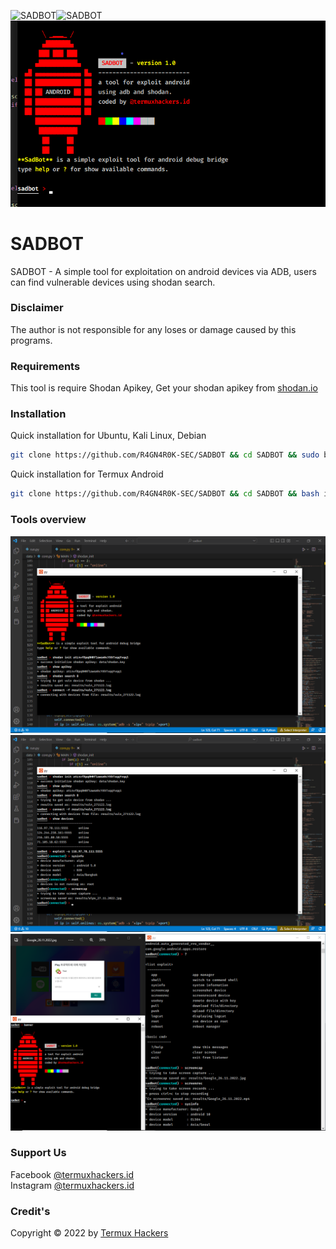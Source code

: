 <img title="SADBOT" src="https://img.shields.io/badge/CODENAME%20-SADBOT-SCRIPT?colorA=grey&colorB=green&style=for-the-badge"><img title="SADBOT" src="https://img.shields.io/badge/VERSION%20-1.0-SCRIPT?colorA=grey&colorB=green&style=for-the-badge"> 
<img src="https://raw.githubusercontent.com/R4GN4R0K-SEC/SADBOT/main/data/img/sadbot.png">
# SADBOT
SADBOT - A simple tool for exploitation on android devices via ADB, users can find vulnerable devices using shodan search.
### Disclaimer
The author is not responsible for any loses or damage caused by this programs.
### Requirements
This tool is require Shodan Apikey, Get your shodan apikey from [shodan.io](https://account.shodan.io)
### Installation
Quick installation for Ubuntu, Kali Linux, Debian
```bash
git clone https://github.com/R4GN4R0K-SEC/SADBOT && cd SADBOT && sudo bash install.sh
```

Quick installation for Termux Android
````bash
git clone https://github.com/R4GN4R0K-SEC/SADBOT && cd SADBOT && bash installtermux.sh
````
### Tools overview
<img src="https://raw.githubusercontent.com/R4GN4R0K-SEC/SADBOT/main/data/img/view1.png"></img>
<img src="https://raw.githubusercontent.com/R4GN4R0K-SEC/SADBOT/main/data/img/view2.png"></img>
<img src="https://raw.githubusercontent.com/R4GN4R0K-SEC/SADBOT/main/data/img/view3.png"></img>

### Support Us
Facebook [@termuxhackers.id](https://fb.me/termuxhackers.id)<br>
Instagram [@termuxhackers.id](https://instagram.com/termuxhackers.id)

### Credit's
Copyright © 2022 by [Termux Hackers](https://github.com/termuxhackers-id)
